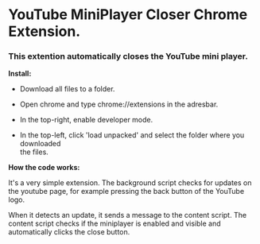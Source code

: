 
# YouTube MiniPlayer Closer Chrome Extension.

### This extention automatically closes the YouTube mini player.

__Install:__
* Download all files to a folder.

* Open chrome and type chrome://extensions in the adresbar.

* In the top-right, enable developer mode.

* In the top-left, click 'load unpacked' and select the folder where you downloaded    
  the files.


__How the code works:__

It's a very simple extension. The background script checks for updates on the youtube page, for example pressing the back button of the YouTube logo. 

When it detects an update, it sends a message to the content script.
The content script checks if the miniplayer is enabled and visible and automatically clicks the close button.
